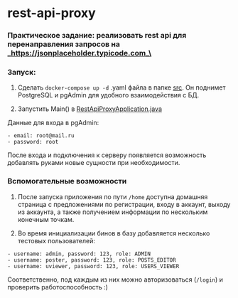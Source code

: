 # rest-api-proxy

### Практическое задание: реализовать rest api для перенаправления запросов на _https://jsonplaceholder.typicode.com_\

### Запуск:

1) Сделать `docker-compose up -d` .yaml файла в папке [src](src). Он поднимет PostgreSQL и pgAdmin для удобного взаимодействия
с БД.

2) Запустить Main() в [RestApiProxyApplication.java](src%2Fmain%2Fjava%2Fcom%2Fvk%2Frestapiproxy%2FRestApiProxyApplication.java)

Данные для входа в pgAdmin:
```
- email: root@mail.ru
- password: root
```

После входа и подключения к серверу появляется возможность добавлять руками новые сущности при необходимости.

### Вспомогательные возможности

1) После запуска приложения по пути `/home` доступна домашняя страница с предложениями по регистрации, входу в аккаунт,
выходу из аккаунта, а также получением информации по нескольким конечным точкам.

2) Во время инициализации бинов в базу добавляется несколько тестовых пользователей:
```
- username: admin, password: 123, role: ADMIN
- username: poster, password: 123, role: POSTS_EDITOR
- username: uviewer, password: 123, role: USERS_VIEWER
```
Соответственно, под каждым из них можно авторизоваться (`/login`) и проверить работоспособность :)
